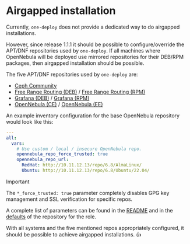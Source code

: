 [//]: # ( vim: set wrap : )

# Airgapped installation

Currently, `one-deploy` does not provide a dedicated way to do airgapped installations.

However, since release 1.1.1 it should be possible to configure/override the APT/DNF repositories used by `one-deploy`. If all machines where OpenNebula will be deployed use mirrored repositories for their DEB/RPM packages, then airgapped installation should be possible.

The five APT/DNF repositories used by `one-deploy` are:

- [Ceph Community](https://download.ceph.com/)
- [Free Range Routing (DEB)](https://deb.frrouting.org/) / [Free Range Routing (RPM)](https://rpm.frrouting.org/)
- [Grafana (DEB)](https://apt.grafana.com/) / [Grafana (RPM)](https://rpm.grafana.com/)
- [OpenNebula (CE)](https://downloads.opennebula.io/repo/) / [OpenNebula (EE)](https://enterprise.opennebula.io/repo/)

An example inventory configuration for the base OpenNebula repository would look like this:

```yaml
---
all:
  vars:
    # Use custom / local / insecure OpenNebula repo.
    opennebula_repo_force_trusted: true
    opennebula_repo_url:
      RedHat: http://10.11.12.13/repo/6.8/AlmaLinux/
      Ubuntu: http://10.11.12.13/repo/6.8/Ubuntu/22.04/
```

> [!IMPORTANT]
> The `*_force_trusted: true` parameter completely disables GPG key management and SSL verification for specific repos.

A complete list of parameters can be found in the [README](https://github.com/OpenNebula/one-deploy/blob/master/roles/repository/README.md) and in the [defaults](https://github.com/OpenNebula/one-deploy/blob/master/roles/repository/defaults/main.yml) of the repository for the role.

With all systems and the five mentioned repos appropriately configured, it should be possible to achieve airgapped installations. :+1:
